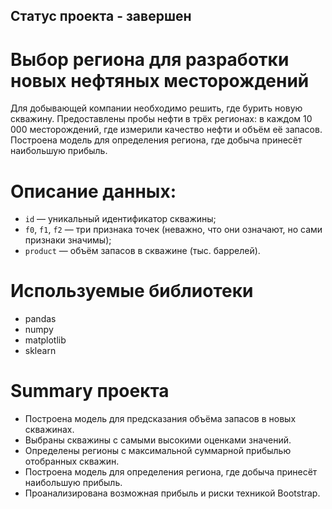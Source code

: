 ## Статус проекта - завершен

# Выбор региона для разработки новых нефтяных месторождений

Для добывающей компании необходимо решить, где бурить новую скважину. Предоставлены пробы нефти в трёх регионах: в каждом 10 000 месторождений, где измерили качество нефти и объём её запасов. Построена модель для определения региона, где добыча принесёт наибольшую прибыль.

# Описание данных:

- `id` — уникальный идентификатор скважины;
- `f0`, `f1`, `f2` — три признака точек (неважно, что они означают, но сами признаки значимы);
- `product` — объём запасов в скважине (тыс. баррелей).

# Используемые библиотеки
- pandas
- numpy
- matplotlib
- sklearn

# Summary проекта
- Построена модель для предсказания объёма запасов в новых скважинах. 
- Выбраны скважины с самыми высокими оценками значений. 
- Определены регионы с максимальной суммарной прибылью отобранных скважин. 
- Построена модель для определения региона, где добыча принесёт наибольшую прибыль. 
- Проанализирована возможная прибыль и риски техникой Bootstrap.
